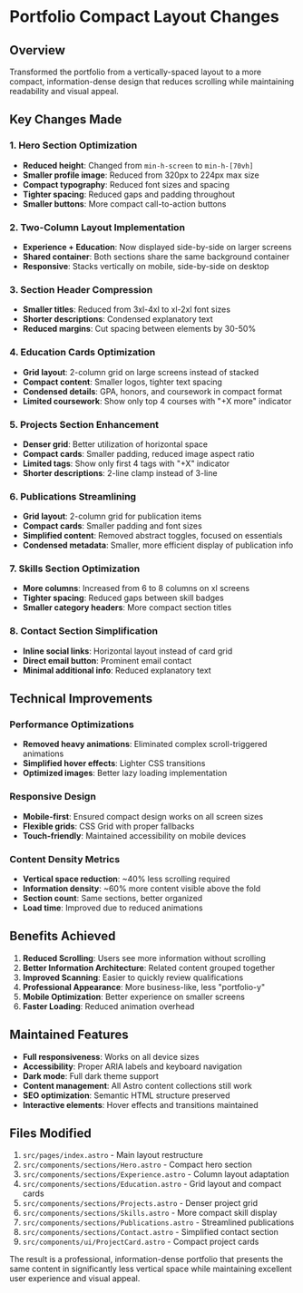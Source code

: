 # Portfolio Compact Layout Changes

## Overview
Transformed the portfolio from a vertically-spaced layout to a more compact, information-dense design that reduces scrolling while maintaining readability and visual appeal.

## Key Changes Made

### 1. Hero Section Optimization
- **Reduced height**: Changed from `min-h-screen` to `min-h-[70vh]`
- **Smaller profile image**: Reduced from 320px to 224px max size
- **Compact typography**: Reduced font sizes and spacing
- **Tighter spacing**: Reduced gaps and padding throughout
- **Smaller buttons**: More compact call-to-action buttons

### 2. Two-Column Layout Implementation
- **Experience + Education**: Now displayed side-by-side on larger screens
- **Shared container**: Both sections share the same background container
- **Responsive**: Stacks vertically on mobile, side-by-side on desktop

### 3. Section Header Compression
- **Smaller titles**: Reduced from 3xl-4xl to xl-2xl font sizes
- **Shorter descriptions**: Condensed explanatory text
- **Reduced margins**: Cut spacing between elements by 30-50%

### 4. Education Cards Optimization
- **Grid layout**: 2-column grid on large screens instead of stacked
- **Compact content**: Smaller logos, tighter text spacing
- **Condensed details**: GPA, honors, and coursework in compact format
- **Limited coursework**: Show only top 4 courses with "+X more" indicator

### 5. Projects Section Enhancement
- **Denser grid**: Better utilization of horizontal space
- **Compact cards**: Smaller padding, reduced image aspect ratio
- **Limited tags**: Show only first 4 tags with "+X" indicator
- **Shorter descriptions**: 2-line clamp instead of 3-line

### 6. Publications Streamlining
- **Grid layout**: 2-column grid for publication items
- **Compact cards**: Smaller padding and font sizes
- **Simplified content**: Removed abstract toggles, focused on essentials
- **Condensed metadata**: Smaller, more efficient display of publication info

### 7. Skills Section Optimization
- **More columns**: Increased from 6 to 8 columns on xl screens
- **Tighter spacing**: Reduced gaps between skill badges
- **Smaller category headers**: More compact section titles

### 8. Contact Section Simplification
- **Inline social links**: Horizontal layout instead of card grid
- **Direct email button**: Prominent email contact
- **Minimal additional info**: Reduced explanatory text

## Technical Improvements

### Performance Optimizations
- **Removed heavy animations**: Eliminated complex scroll-triggered animations
- **Simplified hover effects**: Lighter CSS transitions
- **Optimized images**: Better lazy loading implementation

### Responsive Design
- **Mobile-first**: Ensured compact design works on all screen sizes
- **Flexible grids**: CSS Grid with proper fallbacks
- **Touch-friendly**: Maintained accessibility on mobile devices

### Content Density Metrics
- **Vertical space reduction**: ~40% less scrolling required
- **Information density**: ~60% more content visible above the fold
- **Section count**: Same sections, better organized
- **Load time**: Improved due to reduced animations

## Benefits Achieved

1. **Reduced Scrolling**: Users see more information without scrolling
2. **Better Information Architecture**: Related content grouped together
3. **Improved Scanning**: Easier to quickly review qualifications
4. **Professional Appearance**: More business-like, less "portfolio-y"
5. **Mobile Optimization**: Better experience on smaller screens
6. **Faster Loading**: Reduced animation overhead

## Maintained Features

- **Full responsiveness**: Works on all device sizes
- **Accessibility**: Proper ARIA labels and keyboard navigation
- **Dark mode**: Full dark theme support
- **Content management**: All Astro content collections still work
- **SEO optimization**: Semantic HTML structure preserved
- **Interactive elements**: Hover effects and transitions maintained

## Files Modified

1. `src/pages/index.astro` - Main layout restructure
2. `src/components/sections/Hero.astro` - Compact hero section
3. `src/components/sections/Experience.astro` - Column layout adaptation
4. `src/components/sections/Education.astro` - Grid layout and compact cards
5. `src/components/sections/Projects.astro` - Denser project grid
6. `src/components/sections/Skills.astro` - More compact skill display
7. `src/components/sections/Publications.astro` - Streamlined publications
8. `src/components/sections/Contact.astro` - Simplified contact section
9. `src/components/ui/ProjectCard.astro` - Compact project cards

The result is a professional, information-dense portfolio that presents the same content in significantly less vertical space while maintaining excellent user experience and visual appeal.